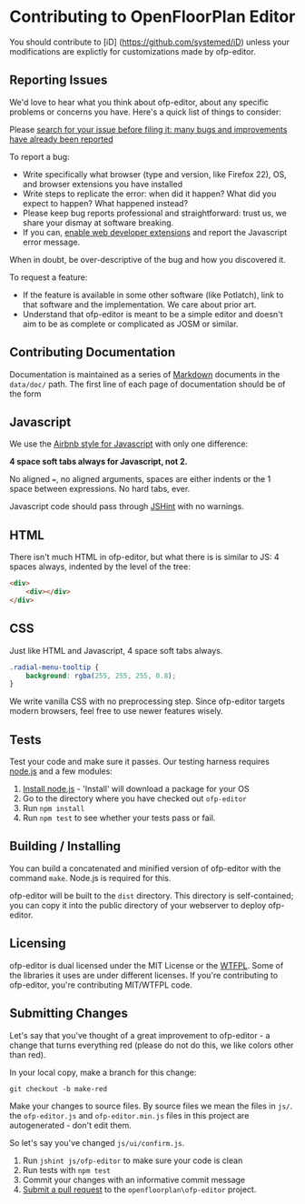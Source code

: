 # Contributing to OpenFloorPlan Editor

You should contribute to [iD] (https://github.com/systemed/iD) unless your modifications are explictly for customizations made by ofp-editor.



## Reporting Issues

We'd love to hear what you think about ofp-editor, about any specific problems or
concerns you have. Here's a quick list of things to consider:

Please [search for your issue before filing it: many bugs and improvements have already been reported](https://github.com/openfloorplan/ofp-editor/issues/search?q=)

To report a bug:

* Write specifically what browser (type and version, like Firefox 22), OS, and browser extensions you have installed
* Write steps to replicate the error: when did it happen? What did you expect to happen? What happened instead?
* Please keep bug reports professional and straightforward: trust us, we share your dismay at software breaking.
* If you can, [enable web developer extensions](http://macwright.org/enable-web-developer-extensions/) and report the
  Javascript error message.

When in doubt, be over-descriptive of the bug and how you discovered it.

To request a feature:

* If the feature is available in some other software (like Potlatch), link to that software and the implementation.
  We care about prior art.
* Understand that ofp-editor is meant to be a simple editor and doesn't aim to be
  as complete or complicated as JOSM or similar.





## Contributing Documentation

Documentation is maintained as a series of [Markdown](http://daringfireball.net/projects/markdown/)
documents in the `data/doc/` path. The first line of each page of documentation
should be of the form


## Javascript

We use the [Airbnb style for Javascript](https://github.com/airbnb/javascript) with
only one difference:

**4 space soft tabs always for Javascript, not 2.**

No aligned `=`, no aligned arguments, spaces are either indents or the 1
space between expressions. No hard tabs, ever.

Javascript code should pass through [JSHint](http://www.jshint.com/) with no
warnings.

## HTML

There isn't much HTML in ofp-editor, but what there is is similar to JS: 4 spaces
always, indented by the level of the tree:

```html
<div>
    <div></div>
</div>
```

## CSS

Just like HTML and Javascript, 4 space soft tabs always.

```css
.radial-menu-tooltip {
    background: rgba(255, 255, 255, 0.8);
}
```

We write vanilla CSS with no preprocessing step. Since ofp-editor targets modern browsers,
feel free to use newer features wisely.

## Tests

Test your code and make sure it passes. Our testing harness requires [node.js](http://nodejs.org/)
and a few modules:

1. [Install node.js](http://nodejs.org/) - 'Install' will download a package for your OS
2. Go to the directory where you have checked out `ofp-editor`
3. Run `npm install`
4. Run `npm test` to see whether your tests pass or fail.

## Building / Installing

You can build a concatenated and minified version of ofp-editor with the command `make`. Node.js is
required for this.

ofp-editor will be built to the `dist` directory. This directory is self-contained; you can copy it
into the public directory of your webserver to deploy ofp-editor.

## Licensing

ofp-editor is dual licensed under the MIT License or the [WTFPL](http://www.wtfpl.net/). Some of the libraries it uses
are under different licenses. If you're contributing to ofp-editor, you're contributing
MIT/WTFPL code.

## Submitting Changes

Let's say that you've thought of a great improvement to ofp-editor - a change that
turns everything red (please do not do this, we like colors other than red).

In your local copy, make a branch for this change:

    git checkout -b make-red

Make your changes to source files. By source files we mean the files in `js/`.
the `ofp-editor.js` and `ofp-editor.min.js` files in this project are autogenerated - don't edit
them.

So let's say you've changed `js/ui/confirm.js`.

1. Run `jshint js/ofp-editor` to make sure your code is clean
2. Run tests with `npm test`
3. Commit your changes with an informative commit message
4. [Submit a pull request](https://help.github.com/articles/using-pull-requests) to the `openfloorplan\ofp-editor` project.
